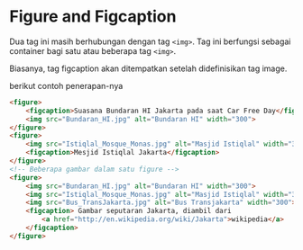 # Figure and Figcaption

Dua tag ini masih berhubungan dengan tag `<img>`. Tag ini berfungsi sebagai container bagi satu atau beberapa tag `<img>`.

Biasanya, tag figcaption akan ditempatkan setelah didefinisikan tag image.

berikut contoh penerapan-nya

```html
<figure>
    <figcaption>Suasana Bundaran HI Jakarta pada saat Car Free Day</figcaption>
    <img src="Bundaran_HI.jpg" alt="Bundaran HI" width="300">
</figure>
<figure>
    <img src="Istiqlal_Mosque_Monas.jpg" alt="Masjid Istiqlal" width="300">
    <figcaption>Mesjid Istiqlal Jakarta</figcaption>
</figure>
<!-- Beberapa gambar dalam satu figure -->
<figure>
    <img src="Bundaran_HI.jpg" alt="Bundaran HI" width="300">
    <img src="Istiqlal_Mosque_Monas.jpg" alt="Masjid Istiqlal" width="300">
    <img src="Bus_TransJakarta.jpg" alt="Bus Transjakarta" width="300">
    <figcaption> Gambar seputaran Jakarta, diambil dari
        <a href="http://en.wikipedia.org/wiki/Jakarta">wikipedia</a>
    </figcaption>
</figure>
```